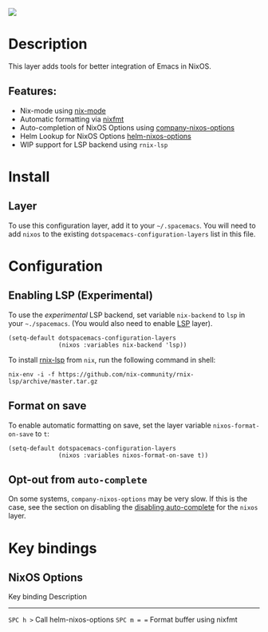 ![](img/nixos.png)

Description
===========

This layer adds tools for better integration of Emacs in NixOS.

Features:
---------

-   Nix-mode using [nix-mode](https://github.com/NixOS/nix-mode)
-   Automatic formatting via
    [nixfmt](https://github.com/serokell/nixfmt)
-   Auto-completion of NixOS Options using
    [company-nixos-options](https://github.com/travisbhartwell/nix-emacs/blob/master/company-nixos-options.el)
-   Helm Lookup for NixOS Options
    [helm-nixos-options](https://github.com/travisbhartwell/nix-emacs/blob/master/helm-nixos-options.el)
-   WIP support for LSP backend using `rnix-lsp`

Install
=======

Layer
-----

To use this configuration layer, add it to your `~/.spacemacs`. You will
need to add `nixos` to the existing `dotspacemacs-configuration-layers`
list in this file.

Configuration
=============

Enabling LSP (Experimental)
---------------------------

To use the *experimental* LSP backend, set variable `nix-backend` to
`lsp` in your `~./spacemacs`. (You would also need to enable
[LSP](../../+tools/lsp/README.org) layer).

``` {.commonlisp org-language="emacs-lisp"}
(setq-default dotspacemacs-configuration-layers
              (nixos :variables nix-backend 'lsp))
```

To install [rnix-lsp](https://github.com/nix-community/rnix-lsp) from
`nix`, run the following command in shell:

``` {.shell}
nix-env -i -f https://github.com/nix-community/rnix-lsp/archive/master.tar.gz
```

Format on save
--------------

To enable automatic formatting on save, set the layer variable
`nixos-format-on-save` to `t`:

``` {.elisp}
(setq-default dotspacemacs-configuration-layers
              (nixos :variables nixos-format-on-save t))
```

Opt-out from `auto-complete`
----------------------------

On some systems, `company-nixos-options` may be very slow. If this is
the case, see the section on disabling the [disabling
auto-complete](https://github.com/syl20bnr/spacemacs/blob/develop/doc/DOCUMENTATION.org#disabling-layer-services-in-other-layers)
for the `nixos` layer.

Key bindings
============

NixOS Options
-------------

  Key binding   Description
  ------------- ----------------------------
  `SPC h >`     Call helm-nixos-options
  `SPC m = =`   Format buffer using nixfmt
